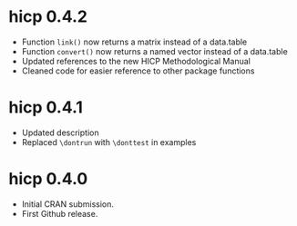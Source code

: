 # hicp 0.4.2

* Function `link()` now returns a matrix instead of a data.table
* Function `convert()` now returns a named vector instead of a data.table
* Updated references to the new HICP Methodological Manual
* Cleaned code for easier reference to other package functions

# hicp 0.4.1

* Updated description
* Replaced `\dontrun` with `\donttest` in examples

# hicp 0.4.0

* Initial CRAN submission.
* First Github release.
